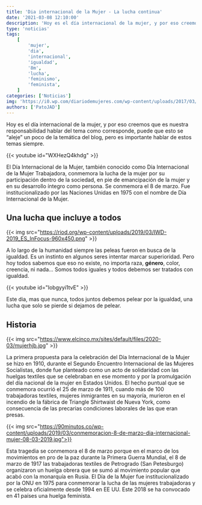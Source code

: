 ```yaml
---
title: 'Dia internacional de la Mujer - La lucha continua'
date: '2021-03-08 12:10:00'
description: 'Hoy es el día internacional de la mujer, y por eso creemos que es nuestra responsabilidad hablar del tema como corresponde...'
type: 'noticias'
tags:
    [
        'mujer',
        'dia',
        'internacional',
        'igualdad',
        '8m',
        'lucha',
        'feminismo',
        'feminista',
    ]
categories: ['Noticias']
img: 'https://i0.wp.com/diariodemujeres.com/wp-content/uploads/2017/03/dia-de-la-mujer_047.jpg?fit=956%2C932&ssl=1'
authors: ['PatoJAD']
---
```


Hoy es el día internacional de la mujer, y por eso creemos que es nuestra responsabilidad hablar del tema como corresponde, puede que esto se “aleje” un poco de la temática del blog, pero es importante hablar de estos temas siempre.

{{< youtube id="WXHezQ4khdg" >}}

El Día Internacional de la Mujer, también conocido como Día Internacional de la Mujer Trabajadora, conmemora la lucha de la mujer por su participación dentro de la sociedad, en pie de emancipación de la mujer y en su desarrollo íntegro como persona. Se conmemora el 8 de marzo.​ Fue institucionalizado por las Naciones Unidas en 1975 con el nombre de Día Internacional de la Mujer.

## Una lucha que incluye a todos

{{< img src="https://riod.org/wp-content/uploads/2019/03/IWD-2019_ES_InFocus-960x450.png" >}}

A lo largo de la humanidad siempre las peleas fueron en busca de la igualdad. Es un instinto en algunos seres intentar marcar superioridad. Pero hoy todos sabemos que eso no existe, no importa raza, **género**, color, creencia, ni nada… Somos todos iguales y todos debemos ser tratados con igualdad.

{{< youtube id="Iobgyyi1tvE" >}}

Este dia, mas que nunca, todos juntos debemos pelear por la igualdad, una lucha que solo se pierde si dejamos de pelear.

## Historia

{{< img src="https://www.elcinco.mx/sites/default/files/2020-03/mujerhjb.jpg" >}}

La primera propuesta para la celebración del Día Internacional de la Mujer se hizo en 1910, durante el Segundo Encuentro Internacional de las Mujeres Socialistas, donde fue planteado como un acto de solidaridad con las huelgas textiles que se celebraban en ese momento y por la promulgación del día nacional de la mujer en Estados Unidos. El hecho puntual que se conmemora ocurrió el 25 de marzo de 1911, cuando más de 100 trabajadoras textiles, mujeres inmigrantes en su mayoría, murieron en el incendio de la fábrica de Triangle Shirtwaist de Nueva York, como consecuencia de las precarias condiciones laborales de las que eran presas.

{{< img src="https://90minutos.co/wp-content/uploads/2019/03/conmemoracion-8-de-marzo-dia-internacional-mujer-08-03-2019.jpg">}}

Esta tragedia se conmemora el 8 de marzo porque en el marco de los movimientos en pro de la paz durante la Primera Guerra Mundial, el 8 de marzo de 1917 las trabajadoras textiles de Petrogrado (San Petesburgo) organizaron un huelga obrera que se sumó al movimiento popular que acabó con la monarquía en Rusia. El Día de la Mujer fue institucionalizado por la ONU en 1975 para conmemorar la lucha de las mujeres trabajadoras y se celebra oficialmente desde 1994 en EE UU. Este 2018 se ha convocado en 41 países una huelga feminista.
